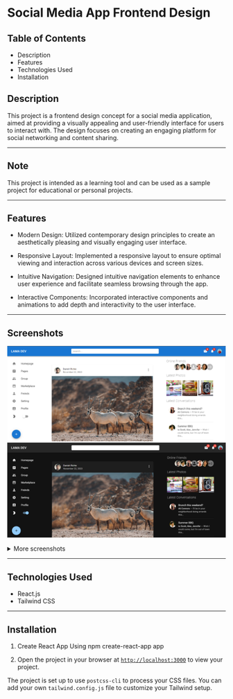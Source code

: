 # Social Media App Frontend Design

## Table of Contents
* Description
* Features
* Technologies Used
* Installation

## Description

This project is a frontend design concept for a social media application, aimed at providing a visually appealing and user-friendly interface for users to interact with. The design focuses on creating an engaging platform for social networking and content sharing.

***

## Note

This project is intended as a learning tool and can be used as a sample project for educational or personal projects.

***

## Features

* Modern Design: Utilized contemporary design principles to create an aesthetically pleasing and visually engaging user interface.
  
* Responsive Layout: Implemented a responsive layout to ensure optimal viewing and interaction across various devices and screen sizes.

* Intuitive Navigation: Designed intuitive navigation elements to enhance user experience and facilitate seamless browsing through the app.
  
* Interactive Components: Incorporated interactive components and animations to add depth and interactivity to the user interface.
  
***
## Screenshots
![Screenshot 2023-07-25 210844](https://github.com/SanskarSinghRajput/SanskarSinghRajput/blob/main/Social%20Media/SocialMedia1.png)
![Screenshot 2023-07-25 211309](https://github.com/SanskarSinghRajput/SanskarSinghRajput/blob/main/Social%20Media/SocialMedia2.png)
<details>
  <summary>More screenshots</summary>
  
![Screenshot 2023-07-25 211451](https://github.com/SanskarSinghRajput/SanskarSinghRajput/blob/main/Social%20Media/SocialMedia3.png)
</details>

***

## Technologies Used

* React.js
* Tailwind CSS

***

## Installation

1. Create React App Using
    npm create-react-app app

2. Open the project in your browser at [`http://localhost:3000`](http://localhost:3000) to view your project.

The project is set up to use `postcss-cli` to process your CSS files. You can add your own `tailwind.config.js` file to customize your Tailwind setup.